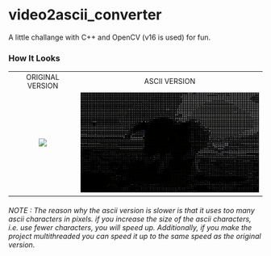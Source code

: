 # video2ascii_converter
A little challange with C++ and OpenCV (v16 is used) for fun. 

### How It Looks

|                                             |                                          |
:-------------------------------------------:|:----------------------------------------:
|              ORIGINAL VERSION               |              ASCII VERSION               |
| <img src="./gifs/original.gif" width="400"> | <img src="./gifs/ascii.gif" width="400"> |

###### NOTE : The reason why the ascii version is slower is that it uses too many ascii characters in pixels. if you increase the size of the ascii characters, i.e. use fewer characters, you will speed up. Additionally, if you make the project multithreaded you can speed it up to the same speed as the original version. 